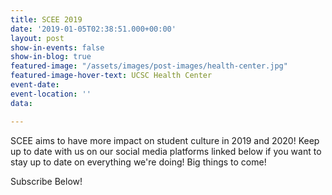 ```yaml
---
title: SCEE 2019
date: '2019-01-05T02:38:51.000+00:00'
layout: post
show-in-events: false
show-in-blog: true
featured-image: "/assets/images/post-images/health-center.jpg"
featured-image-hover-text: UCSC Health Center
event-date: 
event-location: ''
data: 

---
```

SCEE aims to have more impact on student culture in 2019 and 2020! Keep up to date with us on our social media platforms linked below if you want to stay up to date on everything we're doing! Big things to come!

Subscribe Below!